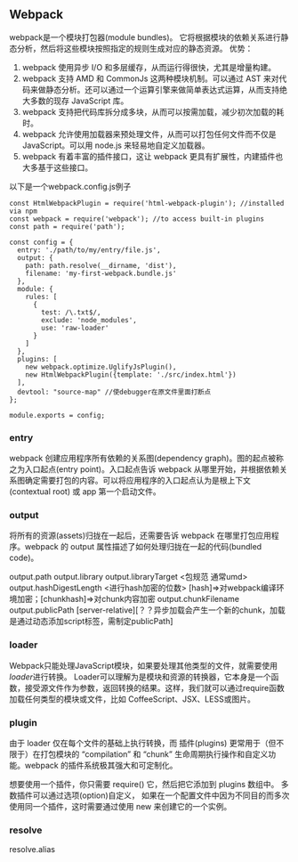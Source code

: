 ## Webpack
webpack是一个模块打包器(module bundles)。
它将根据模块的依赖关系进行静态分析，然后将这些模块按照指定的规则生成对应的静态资源。
优势：
1. webpack 使用异步 I/O 和多层缓存，从而运行得很快，尤其是增量构建。
2. webpack 支持 AMD 和 CommonJs 这两种模块机制。可以通过 AST 来对代码来做静态分析。还可以通过一个运算引擎来做简单表达式运算，从而支持绝大多数的现存 JavaScript 库。
3. webpack 支持把代码库拆分成多块，从而可以按需加载，减少初次加载的耗时。
4. webpack 允许使用加载器来预处理文件，从而可以打包任何文件而不仅是 JavaScript。可以用 node.js 来轻易地自定义加载器。
5. webpack 有着丰富的插件接口，这让 webpack 更具有扩展性，内建插件也大多基于这些接口。

以下是一个webpack.config.js例子

```
const HtmlWebpackPlugin = require('html-webpack-plugin'); //installed via npm
const webpack = require('webpack'); //to access built-in plugins
const path = require('path');

const config = {
  entry: './path/to/my/entry/file.js',
  output: {
    path: path.resolve(__dirname, 'dist'),
    filename: 'my-first-webpack.bundle.js'
  },
  module: {
    rules: [
      {
        test: /\.txt$/,
        exclude: 'node_modules',
        use: 'raw-loader'
      }
    ]
  },
  plugins: [
    new webpack.optimize.UglifyJsPlugin(),
    new HtmlWebpackPlugin({template: './src/index.html'})
  ],
  devtool: "source-map" //使debugger在原文件里面打断点
};

module.exports = config;
```
### entry
webpack 创建应用程序所有依赖的关系图(dependency graph)。图的起点被称之为入口起点(entry point)。入口起点告诉 webpack 从哪里开始，并根据依赖关系图确定需要打包的内容。可以将应用程序的入口起点认为是根上下文(contextual root) 或 app 第一个启动文件。

### output
将所有的资源(assets)归拢在一起后，还需要告诉 webpack 在哪里打包应用程序。webpack 的 output 属性描述了如何处理归拢在一起的代码(bundled code)。

output.path
output.library
output.libraryTarget <包规范 通常umd>
output.hashDigestLength <进行hash加密的位数>  [hash]=>对webpack编译环境加密；[chunkhash]=>对chunk内容加密
output.chunkFilename
output.publicPath [server-relative][？？异步加载会产生一个新的chunk，加载是通过动态添加script标签，需制定publicPath]

### loader
Webpack只能处理JavaScript模块，如果要处理其他类型的文件，就需要使用*loader*进行转换。
Loader可以理解为是模块和资源的转换器，它本身是一个函数，接受源文件作为参数，返回转换的结果。这样，我们就可以通过require函数加载任何类型的模块或文件，比如 CoffeeScript、JSX、LESS或图片。

### plugin
由于 loader 仅在每个文件的基础上执行转换，而 插件(plugins) 更常用于（但不限于）在打包模块的 “compilation” 和 “chunk” 生命周期执行操作和自定义功能。webpack 的插件系统极其强大和可定制化。

想要使用一个插件，你只需要 require() 它，然后把它添加到 plugins 数组中。
多数插件可以通过选项(option)自定义，
如果在一个配置文件中因为不同目的而多次使用同一个插件，这时需要通过使用 new 来创建它的一个实例。

### resolve
resolve.alias


